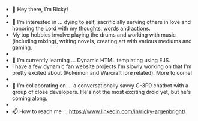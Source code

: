 - 👋 Hey there, I’m Ricky!
- 
- 👀 I’m interested in ... dying to self, sacrificially serving others in love and honoring the Lord with my thoughts, words and actions.
- My top hobbies involve playing the drums and working with music (including mixing), writing novels, creating art with various mediums and gaming.
-      
- 🌱 I’m currently learning ... Dynamic HTML templating using EJS.
- I have a few dynamic fan website projects I'm slowly working on that I'm pretty excited about (Pokémon and Warcraft lore related). More to come!
-      
- 💞️ I’m collaborating on ... a conversationally savvy C-3P0 chatbot with a group of close developers. He's not the most exciting droid yet, but he's coming along.
- 
- 📫 How to reach me ... https://www.linkedin.com/in/ricky-argenbright/

<!---
HonorableAnomaly/HonorableAnomaly is a ✨ special ✨ repository because its `README.md` (this file) appears on your GitHub profile.
You can click the Preview link to take a look at your changes.
--->
